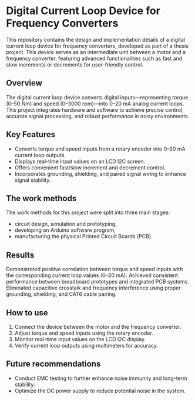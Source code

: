 # Digital Current Loop Device for Frequency Converters
This repository contains the design and implementation details of a digital current loop device for frequency converters, developed as part of a thesis project. This device serves as an intermediate unit between a motor and a frequency converter, featuring advanced functionalities such as fast and slow increments or decrements for user-friendly control.
## Overview
The digital current loop device converts digital inputs—representing torque (0–50 Nm) and speed (0–3000 rpm)—into 0–20 mA analog current loops. This project integrates hardware and software to achieve precise control, accurate signal processing, and robust performance in noisy environments.
## Key Features
+ Converts torque and speed inputs from a rotary encoder into 0–20 mA current loop outputs.
+ Displays real-time input values on an LCD I2C screen.
+ Offers convenient fast/slow increment and decrement control.
+ Incorporates grounding, shielding, and paired signal wiring to enhance signal stability.
## The work methods
The work methods for this project were split into three main stages: 
 + circuit design, simulation and prototyping,
 + developing an Arduino software program,
 + manufacturing the physical Printed Circuit Boards (PCB).
## Results
Demonstrated positive correlation between torque and speed inputs with the corresponding current loop values (0–20 mA).
Achieved consistent performance between breadboard prototypes and integrated PCB systems.
Eliminated capacitive crosstalk and frequency interference using proper grounding, shielding, and CAT6 cable pairing.
## How to use
1. Connect the device between the motor and the frequency converter.
2. Adjust torque and speed inputs using the rotary encoder.
3. Monitor real-time input values on the LCD I2C display.
4. Verify current loop outputs using multimeters for accuracy.
## Future recommendations
+ Conduct EMC testing to further enhance noise immunity and long-term stability.
+ Optimize the DC power supply to reduce potential noise in the system.
